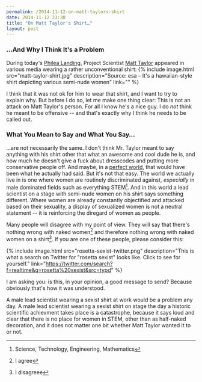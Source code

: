 ```yaml
---
permalink: /2014-11-12-on-matt-taylors-shirt
date: 2014-11-12 23:38
title: "On Matt Taylor's Shirt…"
layout: post
---
```

### …And Why I Think It's a Problem

During today's [Philea Landing][], Project Scientist [Matt Taylor][] appeared in various media wearing a rather unconventional shirt:
{% include image.html src="matt-taylor-shirt.jpg" description="Source: esa – It's a hawaiian-style shirt depicting various semi-nude women" link="" %}

I think that it was not ok for him to wear that shirt, and I want to try to explain why. But before I do so, let me make one thing clear: This is not an attack on Matt Taylor's person. For all I know he's a nice guy. I do *not* think he meant to be offensive -- and that's exactly why I think he needs to be called out.

### What You Mean to Say and What You Say…

…are not necessarily the same. I don't think Mr. Taylor meant to say anything with his shirt other that what an awesome and cool dude he is, and how much he doesn't give a fuck about dresscodes and putting more conservative people off. And maybe, in a [perfect world][], that would have been what he actually had said. But it's not that easy. The world we actually live in is one where women are routinely discriminated against, *especially* in male dominated fields such as everything STEM[^STEM]. And in this world a lead scientist on a stage with semi-nude women on his shirt says something different. Where women are already constantly objectified and attacked based on their sexuality, a display of sexualized women is not a neutral statement -- it is reinforcing the diregard of women as people.

Many people will disagree with my point of view. They will say that there's nothing wrong with naked women[^agree] and therefore nothing wrong with naked women on a shirt[^disagree]. If you are one of these people, please consider this:

{% include image.html src="rosetta-sexist-twitter.png" description="This is what a search on Twitter for &quot;rosetta sexist&quot; looks like. Click to see for yourself." link="https://twitter.com/search?f=realtime&q=rosetta%20sexist&src=typd" %}

I am asking you: is this, in your opinion, a good message to send? Because obviously that's how it was understood.

A male lead scientist wearing a sexist shirt at work would be a problem any day. A male lead scientist wearing a sexist shirt on stage the day a historic scientific achievment takes place is a catastrophe, because it says loud and clear that there is no place for women in STEM, other than as half-naked decoration, and it does not matter one bit whether Matt Taylor wanted it to or not.



[Philea Landing]: http://acid.pink/2014-11-12-churyumovgerasimenko-were-coming/
[Matt Taylor]: http://www.independent.co.uk/news/science/dr-matt-taylor-the-tattooed-rosetta-project-scientist-who-took-twitter-by-storm-9856820.html
[perfect world]: http://en.wikipedia.org/wiki/Spherical_cow
[^STEM]: Science, Technology, Engineering, Mathematics
[^agree]: I agree
[^disagree]: I disagreee
